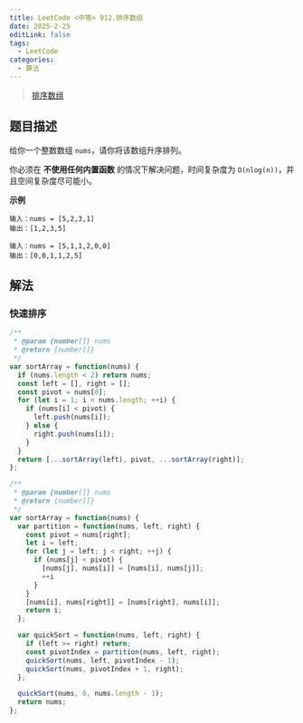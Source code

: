 ```yaml
---
title: LeetCode <中等> 912.排序数组
date: 2025-2-25
editLink: false
tags:
  - LeetCode
categories:
  - 算法
---
```


> [排序数组](https://leetcode.cn/problems/sort-an-array/description/)

## 题目描述

给你一个整数数组 `nums`，请你将该数组升序排列。

你必须在 **不使用任何内置函数** 的情况下解决问题，时间复杂度为 `O(nlog(n))`，并且空间复杂度尽可能小。

**示例**

```
输入：nums = [5,2,3,1]
输出：[1,2,3,5]

输入：nums = [5,1,1,2,0,0]
输出：[0,0,1,1,2,5]
```

## 解法

### 快速排序

```js
/**
 * @param {number[]} nums
 * @return {number[]}
 */
var sortArray = function(nums) {
  if (nums.length < 2) return nums;
  const left = [], right = [];
  const pivot = nums[0];
  for (let i = 1; i < nums.length; ++i) {
    if (nums[i] < pivot) {
      left.push(nums[i]);
    } else {
      right.push(nums[i]);
    }
  }
  return [...sortArray(left), pivot, ...sortArray(right)];
};
```

```js
/**
 * @param {number[]} nums
 * @return {number[]}
 */
var sortArray = function(nums) {
  var partition = function(nums, left, right) {
    const pivot = nums[right];
    let i = left;
    for (let j = left; j < right; ++j) {
      if (nums[j] < pivot) {
        [nums[j], nums[i]] = [nums[i], nums[j]];
        ++i
      }
    }
    [nums[i], nums[right]] = [nums[right], nums[i]];
    return i;
  };

  var quickSort = function(nums, left, right) {
    if (left >= right) return;
    const pivotIndex = partition(nums, left, right);
    quickSort(nums, left, pivotIndex - 1);
    quickSort(nums, pivotIndex + 1, right);
  };

  quickSort(nums, 0, nums.length - 1);
  return nums;
};
```
